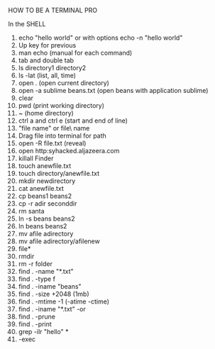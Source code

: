 HOW TO BE A TERMINAL PRO

In the SHELL

1. echo "hello world" or with options echo -n "hello world"
2. Up key for previous
3. man echo (manual for each command)
4. tab and double tab
5. ls directory1 directory2
6. ls -lat (list, all, time)
7. open . (open current directory)
8. open -a sublime beans.txt (open beans with application sublime)
9. clear
10. pwd (print working directory)
11. ~ (home directory)
12. ctrl a and ctrl e (start and end of line)
13. "file name" or file\ name 
14. Drag file into terminal for path
15. open -R file.txt (reveal)
16. open http:syhacked.aljazeera.com
17. killall Finder
18. touch anewfile.txt
19. touch directory/anewfile.txt
20. mkdir newdirectory
21. cat anewfile.txt
22. cp beans1 beans2
23. cp -r adir seconddir
24. rm santa
25. ln -s beans beans2
26. ln beans beans2
27. mv afile adirectory
28. mv afile adirectory/afilenew
29. file*
30. rmdir
31. rm -r folder
32. find . -name "*.txt"
32. find . -type f
33. find . -iname "beans"
34. find . -size +2048 (1mb)
35. find . -mtime -1 (-atime -ctime)
36. find . -iname "*.txt" -or 
37. find . -prune
38. find . -print
39. grep -ilr "hello" *
40. -exec